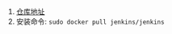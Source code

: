 1. [仓库地址](https://hub.docker.com/r/jenkins/jenkins/)   
2. 安装命令:
  ```sudo docker pull jenkins/jenkins```
